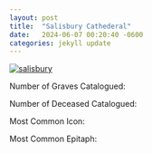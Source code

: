 ```yaml
---
layout: post
title:  "Salisbury Cathederal"
date:   2024-06-07 00:20:40 -0600
categories: jekyll update
---
```


<a href="#" class="image fit"><img src="{{ 'assets/images/Post_Images/salisbury.jpg' | relative_url }}"
                    alt="salisbury" /></a>

Number of Graves Catalogued:

Number of Deceased Catalogued:

Most Common Icon:

Most Common Epitaph:

